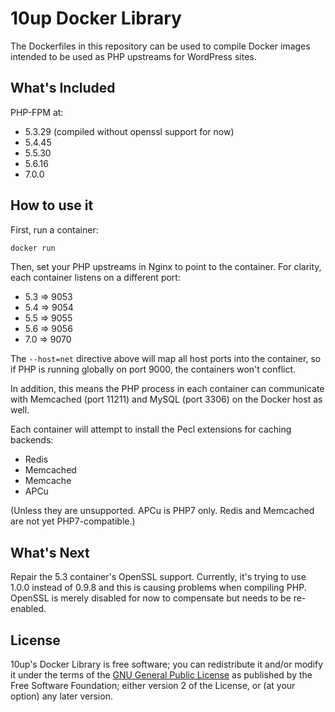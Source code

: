 # 10up Docker Library

The Dockerfiles in this repository can be used to compile Docker images intended to be used as PHP upstreams for WordPress sites.

## What's Included

PHP-FPM at:

- 5.3.29 (compiled without openssl support for now)
- 5.4.45
- 5.5.30
- 5.6.16
- 7.0.0

## How to use it

First, run a container:

```sh
docker run 
```

Then, set your PHP upstreams in Nginx to point to the container. For clarity, each container listens on a different port:

- 5.3 => 9053
- 5.4 => 9054
- 5.5 => 9055
- 5.6 => 9056
- 7.0 => 9070

The `--host=net` directive above will map all host ports into the container, so if PHP is running globally on port 9000, the containers won't conflict.

In addition, this means the PHP process in each container can communicate with Memcached (port 11211) and MySQL (port 3306) on the Docker host as well.
 
Each container will attempt to install the Pecl extensions for caching backends:
- Redis
- Memcached
- Memcache
- APCu

(Unless they are unsupported. APCu is PHP7 only. Redis and Memcached are not yet PHP7-compatible.)

## What's Next

Repair the 5.3 container's OpenSSL support. Currently, it's trying to use 1.0.0 instead of 0.9.8 and this is causing problems when compiling PHP. OpenSSL is merely disabled for now to compensate but needs to be re-enabled.

## License

10up's Docker Library is free software; you can redistribute it and/or modify it under the terms of the [GNU General
Public License](http://www.gnu.org/licenses/gpl-2.0.html) as published by the Free Software Foundation; either version
2 of the License, or (at your option) any later version.